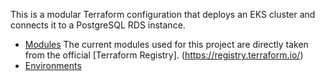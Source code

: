 This is a modular Terraform configuration that deploys an EKS cluster and connects it to a PostgreSQL RDS instance.

- [Modules](./modules)
  The current modules used for this project are directly taken from the official [Terraform Registry]. (https://registry.terraform.io/)
- [Environments](./environments)
